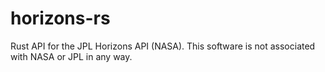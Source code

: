 # horizons-rs

Rust API for the JPL Horizons API (NASA).
This software is not associated with NASA or JPL in any way.
